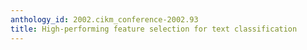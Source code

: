 ```yaml
---
anthology_id: 2002.cikm_conference-2002.93
title: High-performing feature selection for text classification
---
```

